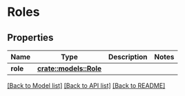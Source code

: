 # Roles

## Properties

Name | Type | Description | Notes
------------ | ------------- | ------------- | -------------
**role** | [**crate::models::Role**](Role.md) |  | 

[[Back to Model list]](../README.md#documentation-for-models) [[Back to API list]](../README.md#documentation-for-api-endpoints) [[Back to README]](../README.md)


